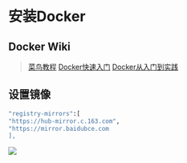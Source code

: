 # 安装Docker
## Docker Wiki

> [菜鸟教程](https://www.runoob.com/docker/ubuntu-docker-install.html)
> [Docker快速入门](https://docker.easydoc.net/doc/81170005/cCewZWoN/lTKfePfP)
> [Docker从入门到实践](https://yeasy.gitbook.io/docker\_practice/)

## 设置镜像

```bash
"registry-mirrors":[
"https://hub-mirror.c.163.com",
"https://mirror.baidubce.com
],
```

![](https://images.weserv.nl/?url=https://i0.hdslb.com/bfs/album/9d32e050e1bd65ac64a9df7bf4693556f627cfb7.png)
